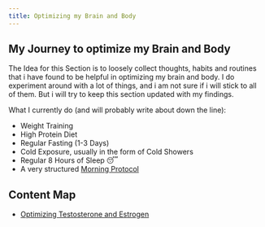 ```yaml
---
title: Optimizing my Brain and Body
---
```


## My Journey to optimize my Brain and Body

The Idea for this Section is to loosely collect thoughts, habits and routines that i have found to be helpful in optimizing my brain and body. I do experiment around with a lot of things, and i am not sure if i will stick to all of them. But i will try to keep this section updated with my findings.

What I currently do (and will probably write about down the line):
- Weight Training
- High Protein Diet
- Regular Fasting (1-3 Days)
- Cold Exposure, usually in the form of Cold Showers
- Regular 8 Hours of Sleep 😴
- A very structured [Morning Protocol](Morning%20Protocol.md)

## Content Map
- [Optimizing Testosterone and Estrogen](Optimizing%20Testosterone%20and%20Estrogen.md)